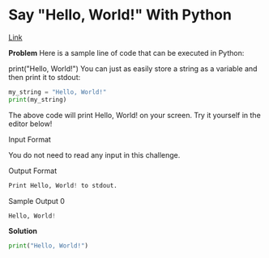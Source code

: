 # Say "Hello, World!" With Python
[Link](https://www.hackerrank.com/challenges/py-hello-world/problem?isFullScreen=true)

**Problem**
Here is a sample line of code that can be executed in Python:

print("Hello, World!")
You can just as easily store a string as a variable and then print it to stdout:
```python
my_string = "Hello, World!"
print(my_string)
```
The above code will print Hello, World! on your screen. Try it yourself in the editor below!

Input Format

You do not need to read any input in this challenge.

Output Format
```python
Print Hello, World! to stdout.
```
Sample Output 0
```python
Hello, World!
```
**Solution**
```python
print("Hello, World!")
```
